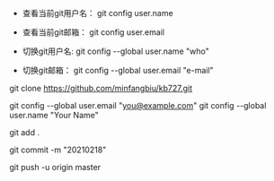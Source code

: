 * 查看当前git用户名： git config user.name
* 查看当前git邮箱： git config user.email

* 切换git用户名: git config --global user.name "who"
* 切换git邮箱： git config --global user.email  "e-mail"

git clone https://github.com/minfangbiu/kb727.git

git config --global user.email "you@example.com"
git config --global user.name "Your Name"

git add .

git commit -m "20210218"

git push -u origin master